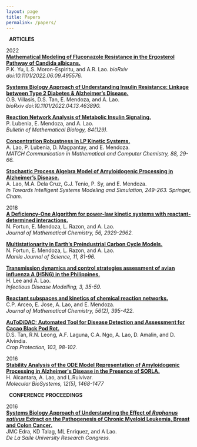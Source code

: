 ```yaml
---
layout: page
title: Papers
permalink: /papers/
---
```

<i class="fa-regular fa-newspaper"></i> &nbsp; **ARTICLES**

2022 <br>
[**Mathematical Modeling of Fluconazole Resistance in the Ergosterol Pathway of Candida albicans.**](https://www.biorxiv.org/content/biorxiv/early/2022/06/12/2022.06.09.495576.full.pdf) <br>
P.K. Yu, L.S. Moron-Espiritu, and A.R. Lao.
*bioRxiv doi:10.1101/2022.06.09.495576.*

[**Systems Biology Approach of Understanding Insulin Resistance: Linkage between Type 2 Diabetes & Alzheimer’s Disease.**](https://www.biorxiv.org/content/biorxiv/early/2022/04/15/2022.04.13.463890.full.pdf) <br>
O.B. Villasis, D.S. Tan, E. Mendoza, and A. Lao. <br>
*bioRxiv doi:10.1101/2022.04.13.463890.*

[**Reaction Network Analysis of Metabolic Insulin Signaling.**](https://link.springer.com/article/10.1007/s11538-022-01087-3) <br>
P. Lubenia, E. Mendoza, and A. Lao. <br>
*Bulletin of Mathematical Biology, 84(129).*

[**Concentration Robustness in LP Kinetic Systems.**](https://arxiv.org/pdf/2110.13845.pdf) <br>
A. Lao, P. Lubenia, D. Magpantay, and E. Mendoza. <br>
*MATCH Communication in Mathematical and Computer Chemistry, 88, 29-66.*

[**Stochastic Process Algebra Model of Amyloidogenic Processing in Alzheimer’s Disease.**](https://link.springer.com/chapter/10.1007/978-3-030-79606-8_18) <br>
A. Lao, M.A. Dela Cruz, G.J. Tenio, P. Sy, and E. Mendoza. <br>
*In Towards Intelligent Systems Modeling and Simulation, 249-263. Springer, Cham.*

2018 <br>
[**A Deficiency-One Algorithm for power-law kinetic systems with reactant-determined interactions.**](https://link.springer.com/article/10.1007/s10910-018-0925-2) <br>
N. Fortun, E. Mendoza, L. Razon, and A. Lao. <br>
*Journal of Mathematical Chemistry, 56, 2929-2962.*

[**Multistationarity in Earth’s Preindustrial Carbon Cycle Models.**](https://www.dlsu.edu.ph/research/publishing-house/journals/manila-journal-of-science/mjs11-9/) <br>
N. Fortun, E. Mendoza, L. Razon, and A. Lao. <br>
*Manila Journal of Science, 11, 81-96.*

[**Transmission dynamics and control strategies assessment of avian influenza A (H5N6) in the Philippines.**](https://www.sciencedirect.com/science/article/pii/S2468042717300593) <br>
H. Lee and A. Lao. <br>
*Infectious Disease Modelling, 3, 35-59.*

[**Reactant subspaces and kinetics of chemical reaction networks.**](https://link.springer.com/article/10.1007/s10910-017-0809-x) <br>
C.P. Arceo, E. Jose, A. Lao, and E. Mendoza. <br>
*Journal of Mathematical Chemistry, 56(2), 395-422.*

[**AuToDiDAC: Automated Tool for Disease Detection and Assessment for Cacao Black Pod Rot.**](https://www.sciencedirect.com/science/article/pii/S0261219417302867) <br>
D.S. Tan, R.N. Leong, A.F. Laguna, C.A. Ngo, A. Lao, D. Amalin, and D. Alvindia. <br>
*Crop Protection, 103, 98-102.*

2016 <br>
[**Stability Analysis of the ODE Model Representation of Amyloidogenic Processing in Alzheimer's Disease in the Presence of SORLA.**](https://pubs.rsc.org/en/content/articlelanding/2016/MB/c5mb00741k) <br>
H. Alcantara, A. Lao, and L.Ruivivar. <br>
*Molecular BioSystems, 12(5), 1468-1477*

<i class="fa-solid fa-comments"></i> &nbsp; **CONFERENCE PROCEEDINGS**

2016 <br>
[**Systems Biology Approach of Understanding the Effect of _Raphanus sativus_ Extract on the Pathogenesis of Chronic Myeloid Leukemia, Breast and Colon Cancer.**](https://www.dlsu.edu.ph/wp-content/uploads/pdf/conferences/research-congress-proceedings/2016/FNH/FNH-I-03.pdf) <br>
JMC Edra, KD Talag, ML Enriquez, and A Lao. <br>
*De La Salle University Research Congress.*
